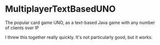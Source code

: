 # MultiplayerTextBasedUNO
The popular card game UNO, as a text-based Java game with any number of clients over IP

I threw this together really quickly. It's not particularly good, but it works.
